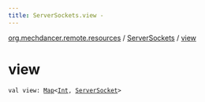 ```yaml
---
title: ServerSockets.view - 
---
```


[org.mechdancer.remote.resources](../index.html) / [ServerSockets](index.html) / [view](./view.html)

# view

`val view: `[`Map`](https://kotlinlang.org/api/latest/jvm/stdlib/kotlin.collections/-map/index.html)`<`[`Int`](https://kotlinlang.org/api/latest/jvm/stdlib/kotlin/-int/index.html)`, `[`ServerSocket`](http://docs.oracle.com/javase/6/docs/api/java/net/ServerSocket.html)`>`